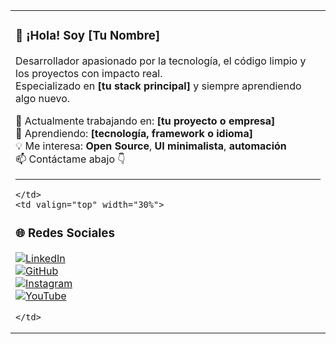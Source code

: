 <table>
  <tr>
    <td valign="top" width="70%">

### 👋 ¡Hola! Soy **[Tu Nombre]**

Desarrollador apasionado por la tecnología, el código limpio y los proyectos con impacto real.  
Especializado en **[tu stack principal]** y siempre aprendiendo algo nuevo.

🔭 Actualmente trabajando en: **[tu proyecto o empresa]**  
🌱 Aprendiendo: **[tecnología, framework o idioma]**  
💡 Me interesa: **Open Source**, **UI minimalista**, **automación**  
📫 Contáctame abajo 👇

---

    </td>
    <td valign="top" width="30%">

### 🌐 Redes Sociales

[![LinkedIn](https://img.shields.io/badge/-LinkedIn-black?style=flat&logo=linkedin)](https://linkedin.com/in/tuusuario)  
[![GitHub](https://img.shields.io/badge/-GitHub-black?style=flat&logo=github)](https://github.com/tuusuario)  
[![Instagram](https://img.shields.io/badge/-Instagram-black?style=flat&logo=instagram)](https://instagram.com/tuusuario)  
[![YouTube](https://img.shields.io/badge/-YouTube-black?style=flat&logo=youtube)](https://youtube.com/@tuusuario)  

    </td>
  </tr>
</table>
